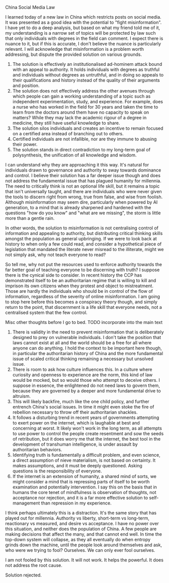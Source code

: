 China Social Media Law

I learned today of a new law in China which restricts posts on social media. It was presented as a
good idea with the potential to "fight misinformation". I have yet to do a deep analysis, but based
on what my friend told me of it, my understanding is a narrow set of topics will be protected by law
such that only individuals with degrees in the field can comment. I expect there is nuance to it,
but if this is accurate, I don't believe the nuance is particularly relevant. I will acknowledge
that misinformation is a problem worth addressing, but dispute the provided solution on various
grounds.

1. The solution is effectively an institutionalised ad-hominem attack bound with an appeal to
   authority. It holds individuals with degrees as truthful and individuals without degrees as
   untruthful, and in doing so appeals to their qualifications and history instead of the quality of
   their arguments and position.
2. The solution does not effectively address the other avenues through which people can gain a
   working understanding of a topic such as independent experimentation, study, and experience. For
   example, does a nurse who has worked in the field for 30 years and taken the time to learn from
   the doctors around them have no capacity to speak on matters? While they may lack the academic
   rigour of a degree in medicine, they still have useful knowledge to share.
3. The solution silos individuals and creates an incentive to remain focused on a certified area
   instead of branching out to others.
4. Certified individuals are not infallible, nor are they immune to abusing their power.
5. The solution stands in direct contradiction to my long-term goal of polysynthesis, the
   unification of all knowledge and wisdom.

I can understand why they are approaching it this way. It's natural for individuals drawn to
governance and authority to sway towards dominance and control. I believe their solution has a far
deeper issue though and does not address the fundamental issue that has plagued humanity for
millennia. The need to critically think is not an optional life skill, but it remains a topic that
isn't universally taught, and there are individuals who were never given the tools to discern right
from wrong, true from false, and wise from foolish. Although misinformation may seem dire,
particularly when powered by AI generation, to a mind that is already sharpened and hardened with
the questions "how do you know" and "what are we missing", the storm is little more than a gentle
rain.

In other words, the solution to misinformation is not centralising control of information and
appealing to authority, but distributing critical thinking skills amongst the population as general
upbringing. If we were to look back at history to when only a few could read, and consider a
hypothetical piece of legislation that mandated the literate never misread to the illiterate, might
we not simply ask, why not teach everyone to read?

So tell me, why not put the resources used to enforce authority towards the far better goal of
teaching everyone to be discerning with truth? I suppose there is the cynical side to consider. In
recent history the CCP has demonstrated itself to be an authoritarian regime that is willing to kill
and imprison its own citizens when they protest and object to mistreatment. Those are hardly the
individuals who should be in control of the flow of information, regardless of the severity of
online misinformation. I am going to stop here before this becomes a conspiracy theory though, and
simply return to the point, that discernment is a life skill that everyone needs, not a centralised
system that the few control.

Misc other thoughts before I go to bed. TODO incorporate into the main text

1. There is validity in the need to prevent misinformation that is deliberately designed to prey on
   vulnerable individuals. I don't take the position that laws cannot exist at all and the world
   should be a free for all where anyone can do anything. I hold the context to be important here
   though, in particular the authoritarian history of China and the more fundamental issue of scaled
   critical thinking remaining a necessary but unsolved issue.
2. There is room to ask how culture influences this. In a culture where curiosity and openness to
   experience are the norm, this kind of law would be mocked, but so would those who attempt to
   deceive others. I suppose in essence, the enlightened do not need laws to govern them, because
   they are governed by a deeper and more fundamental drive to altruism.
3. This will likely backfire, much like the one child policy, and further entrench China's social
   issues. In time it might even stoke the fire of rebellion necessary to throw off their
   authoritarian shackles.
4. It follows a disturbing trend in recent years of governments attempting to exert power on the
   internet, which is laughable at best and concerning at worst. It likely won't work in the long
   term, as all attempts to use power to control the people create resentment and sow the seeds of
   retribution, but it does worry me that the internet, the best tool in the development of
   transhuman intelligence, is under assault by authoritarian behaviors.
5. Identifying truth is fundamentally a difficult problem, and even science, a direct assumption of
   nieve materialism, is not based on certainty. It makes assumptions, and it must be deeply
   questioned. Asking questions is the responsibility of everyone.
6. If the internet is an extension of humanity, a shared mind of sorts, we might consider a mind
   that is repressing parts of itself to be worth examination and potentially intervention. I say
   this on the basis that in humans the core tenet of mindfulness is observation of thoughts, not
   acceptance nor rejection, and it is a far more effective solution to self-management than
   repression in my experience.

I think perhaps ultimately this is a distraction. It's the same story that has played out for
millennia. Authority vs liberty, short-term vs long-term, reactionary vs measured, and desire vs
acceptance. I have no power over this situation, and neither does the population of China. A few
people are making decisions that affect the many, and that cannot end well. In time the top-down
system will collapse, as they all eventually do when entropy grinds down the machine, until the
people look around themselves and ask, who were we trying to fool? Ourselves. We can only ever fool
ourselves.

I am not fooled by this solution. It will not work. It helps the powerful. It does not address the
root cause.

Solution rejected.
